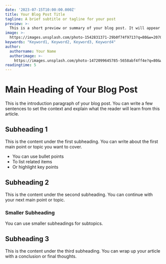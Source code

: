 ```yaml
---
date: '2023-07-15T10:00:00.000Z'
title: Your Blog Post Title
tagline: A brief subtitle or tagline for your post
preview: >-
  This is a short preview or summary of your blog post. It will appear in the blog listing page. Make it engaging to encourage readers to click through to the full article.
image: >-
  https://images.unsplash.com/photo-1542831371-29b0f74f9713?q=80&w=2070
keywords: "Keyword1, Keyword2, Keyword3, Keyword4"
author:
  authorname: Your Name
  authorimage: >-
    https://images.unsplash.com/photo-1472099645785-5658abf4ff4e?q=80&w=2070
readingtime: 5
---
```


# Main Heading of Your Blog Post

This is the introduction paragraph of your blog post. You can write a few sentences to set the context and explain what the reader will learn from this article.

## Subheading 1

This is the content under the first subheading. You can write about the first main point or topic you want to cover.

- You can use bullet points
- To list related items
- Or highlight key points

## Subheading 2

This is the content under the second subheading. You can continue with your next main point or topic.

### Smaller Subheading

You can use smaller subheadings for subtopics.

## Subheading 3

This is the content under the third subheading. You can wrap up your article with a conclusion or final thoughts.

